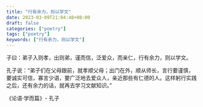 ```yaml
---
title: "行有余力，则以学文"
date: 2023-03-09T21:04:48+08:00
draft: false
categories: ["poetry"]
tags: ["poetry"]
keywords: ["行有余力，则以学文"]
---
```


子曰：弟子入则孝，出则弟，谨而信，泛爱众，而亲仁，行有余力，则以学文。


孔子说：“弟子们在父母跟前，就孝顺父母；出门在外，顺从师长，言行要谨慎，要诚实可信，寡言少语，要广泛地去爱众人，亲近那些有仁德的人。这样躬行实践之后，还有余力的话，就再去学习文献知识。”

《论语·学而篇》-  孔子

